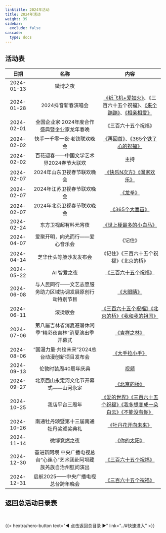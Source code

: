 ```yaml
---
linktitle: 2024年活动
title: 2024年活动
weight: 39
sidebar:
  exclude: false
cascade:
  type: docs
---
```


## 活动表

|日期|名称|内容|
|:-----:|:-----:|:-----:|
|2024-01-13|微博之夜||
|2024-01-28|2024抖音新春演唱会|[《纸飞机+爱如火》](../2024/20240128/#我的纸飞机爱如火)、《三百六十五个祝福》、[《来个蹦蹦》](../2024/20240128/#来个蹦蹦)、[《相亲相爱》](../2024/20240128/#相亲相爱)|
|2024-02-01|全国企业家·2024年度合作盛典暨企业家龙年春晚|《三百六十五个祝福》|
|2024-02-02|快手一千零一夜·老铁联欢晚会|[《再回首》](../2024/20240202/#再回首)、[《365个铁了心的祝福》](../2024/20240202/#365个铁了心的祝福)|
|2024-02-02|百花迎春——中国文学艺术界2024春节大联欢|主持|
|2024-02-07|2024年山东卫视春节联欢晚会|[《快乐N次方》《阖家欢乐》](../2024/20240207/#2024年山东卫视春节联欢晚会)|
|2024-02-07|2024年江苏卫视春节联欢晚会|[《龙拳》](../2024/20240207/#2024年江苏卫视春节联欢晚会)|
|2024-02-07|2024年北京卫视春节联欢晚会|[《365个大喜宙》](../2024/20240207/#2024年北京卫视春节联欢晚会)|
|2024-02-24|东方卫视超有料元宵夜|[《世上梗最多的小白马》](../2024/20240224/)|
|2024-04-07|爱聚开明，向光而行——爱心音乐会|《记住》|
|2024-04-14|芝华仕头等舱沙发发布会|《记住》《三百六十五个祝福》《北京的桥》|
|2024-05-22|AI 智爱之夜|[《三百六十五个祝福》](../2024/20240522/)|
|2024-06-08|与人民同行——文艺志愿服务助力区域协调发展原创行动特别节目|[《大眼睛》](../2024/20240608/)|
|2024-06-11|滚烫歌会|[《三百六十五个祝福》《北京的桥》《我和我的祖国》](../2024/20240611/)|
|2024-07-06|第八届吉林省消夏避暑休闲季“精彩夜吉林”消夏演出季开幕式|[《吉祥之林》](../2024/20240706/)|
|2024-08-06|“国漫力量·共绘未来”2024总台动漫创新项目发布会|[《大手拉小手》](../2024/20240806/)|
|2024-09-13|伦敦时装周40周年庆典|[视频](../2024/20240913/)|
|2024-09-27|北京西山永定河文化节开幕式——山河永定|[《北京的桥》](../2024/20240927/)|
|2024-10-25|我店平台三周年|[《爱的世界》《三百六十五个祝福》《我多想变成一朵白云》《不能没有你》](../2024/20241025/)|
|2024-10-26|南通牡丹颂暨第十三届南通牡丹奖颁奖典礼|[《牡丹花开向未来》](../2024/20241026/)|
|2024-11-14|微博竞燃之夜|[《你的太阳》](../2024/20241114/)|
|2024-12-30|奋进新阿坝 中央广播电视总台“心连心”艺术团赴阿坝藏族羌族自治州慰问演出|[《三百六十五个祝福》](../2024/20241230/)|
|2024-12-31|启航2025——中央广播电视总台跨年晚会|[《三百六十五个祝福》](../2024/20241231/)|

## 返回总活动目录表

<br>

{{< hextra/hero-button text="◀ 点击返回总目录 ▶" link="../#快速进入" >}}